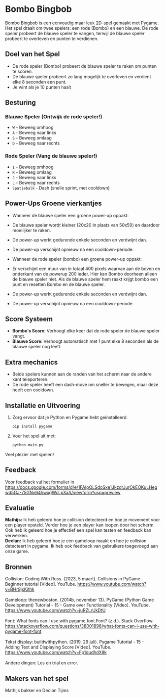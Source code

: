 # Bombo Bingbob

Bombo Bingbob is een eenvoudig maar leuk 2D-spel gemaakt met Pygame. Het spel draait om twee spelers: een rode (Bombo) en een blauwe. De rode speler probeert de blauwe speler te vangen, terwijl de blauwe speler probeert te overleven en punten te verdienen.

## Doel van het Spel
- De rode speler (Bombo) probeert de blauwe speler te raken om punten te scoren.
- De blauwe speler probeert zo lang mogelijk te overleven en verdient elke 8 seconden een punt.
- Je wint als je 10 punten haalt
  

## Besturing
### Blauwe Speler (Ontwijk de rode speler!)
- `W` - Beweeg omhoog
- `A` - Beweeg naar links
- `S` - Beweeg omlaag
- `D` - Beweeg naar rechts

### Rode Speler (Vang de blauwe speler!)
- `I` - Beweeg omhoog
- `K` - Beweeg omlaag
- `J` - Beweeg naar links
- `L` - Beweeg naar rechts
- `Spatiebalk` - Dash (snelle sprint, met cooldown)

## Power-Ups **Groene vierkantjes**
  - Wanneer de blauwe speler een groene power-up oppakt:
  - De blauwe speler wordt kleiner (20x20 in plaats van 50x50) en daardoor moeilijker te raken.
  - De power-up werkt gedurende enkele seconden en verdwijnt dan.
  - De power-up verschijnt opnieuw na een cooldown-periode.
 
  - Wanneer de rode speler (bombo) een groene power-up oppakt:
  - Er verschijnt een muur van in totaal 400 pixels waarvan aan de boven en onderkant van de powerup 200 ieder. Hier kan Bombo doorheen alleen de blauwe speler niet. Als de blauwe speler hem raakt krijgt bombo een punt en resetten Bombo en de blauwe speler.
  - De power-up werkt gedurende enkele seconden en verdwijnt dan.
  - De power-up verschijnt opnieuw na een cooldown-periode.

## Score Systeem
- **Bombo's Score**: Verhoogt elke keer dat de rode speler de blauwe speler vangt.
- **Blauwe Score**: Verhoogt automatisch met 1 punt elke 8 seconden als de blauwe speler nog leeft.

## Extra mechanics
- Beide spelers kunnen aan de randen van het scherm naar de andere kant teleporteren.
- De rode speler heeft een dash-move om sneller te bewegen, maar deze heeft een cooldown.

## Installatie en Uitvoering
1. Zorg ervoor dat je Python en Pygame hebt geïnstalleerd:
   ```sh
   pip install pygame
   ```
2. Voer het spel uit met:
   ```sh
   python main.py
   ```

Veel plezier met spelen!

## Feedback
Voor feedback vul het formulier in
https://docs.google.com/forms/d/e/1FAIpQLSdoSxe1JkzdrJurOkEOKuLHegwd5GJ-75GNn64hwxgWcLpXaA/viewform?usp=preview 

## Evaluatie
**Mathijs:**
Ik heb geleerd hoe je collision detecteerd en hoe je movement voor een player opsteld. Verder hoe je een player kan loopen door het scherm. Ook heb ik geleerd hoe je effectief een spel kan testen en feedback kan verwerken.
<br>
**Declan:** 
ik heb geleerd hoe je een gameloop maakt en hoe je collision detecteert in pygame. Ik heb ook feedback van gebruikers toegevoegd  aan onze game.

## Bronnen
Collision: Coding With Russ. (2023, 5 maart). Collisions in PyGame - Beginner tutorial [Video]. YouTube. https://www.youtube.com/watch?v=BHr9jxKithk <br> <br>
Gameloop: thenewboston. (2014b, november 13). PyGame (Python Game Development) Tutorial - 15 - Game over Functionality [Video]. YouTube. https://www.youtube.com/watch?v=juRZLrUkDtU <br> <br>
Font: What fonts can I use with pygame.font.Font? (z.d.). Stack Overflow. https://stackoverflow.com/questions/38001898/what-fonts-can-i-use-with-pygame-font-font <br> <br>
Tekst display: buildwithpython. (2019, 29 juli). Pygame Tutorial - 15 -  Adding Text and Displaying Score [Video]. YouTube. https://www.youtube.com/watch?v=Fp1dudhdX8k <br> <br>
Andere dingen: Les en trial en error.

## Makers van het spel


Mathijs bakker en Declan Tijms
